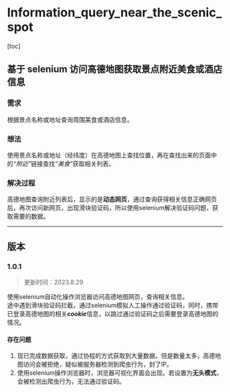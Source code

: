 # Information_query_near_the_scenic_spot
[toc]

## 基于 selenium 访问高德地图获取景点附近美食或酒店信息

### 需求

根据景点名称或地址查询周围美食或酒店信息。

### 想法

使用景点名称或地址（经纬度）在高德地图上查找位置，再在查找出来的页面中的<em>“附近”</em>链接查找<em>“美食”</em>获取相关列表。

### 解决过程

高德地图查询附近列表后，显示的是<strong>动态网页</strong>，通过查询获得相关信息正确网页后，再次访问新网页，出现滑块验证码，所以使用selenium解决验证码问题，获取需要的数据。

---

## 版本

### 1.0.1
> 更新时间：2023.8.29

使用selenium自动化操作浏览器访问高德地图网页，查询相关信息。\
途中遇到滑块验证码拦截，通过selenium模拟人工操作通过验证码，同时，携带已登录高德地图的相关<em><strong>cookie</strong></em>信息，以跳过通过验证码之后需要登录高德地图的情况。

#### 存在问题

1. 现已完成数据获取，通过协程的方式获取到大量数据。但是数量太多，高德地图访问会被拒绝，疑似被服务器检测到爬虫行为，封了IP。
2. 使用selenium操作浏览器时，浏览器可视化界面会出现。若设置为<strong>无头模式</strong>，会被检测出爬虫行为，无法通过验证码。
